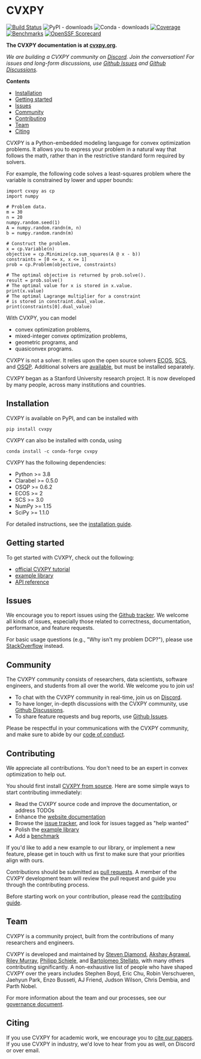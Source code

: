 CVXPY
=====================
[![Build Status](http://github.com/cvxpy/cvxpy/workflows/build/badge.svg?event=push)](https://github.com/cvxpy/cvxpy/actions/workflows/build.yml)
![PyPI - downloads](https://img.shields.io/pypi/dm/cvxpy.svg?label=Pypi%20downloads)
![Conda - downloads](https://img.shields.io/conda/dn/conda-forge/cvxpy.svg?label=Conda%20downloads)
[![Coverage](https://sonarcloud.io/api/project_badges/measure?project=cvxpy_cvxpy&metric=coverage)](https://sonarcloud.io/summary/new_code?id=cvxpy_cvxpy)
[![Benchmarks](http://img.shields.io/badge/benchmarked%20by-asv-blue.svg?style=flat)](https://cvxpy.github.io/benchmarks/)
[![OpenSSF Scorecard](https://api.securityscorecards.dev/projects/github.com/cvxpy/cvxpy/badge)](https://api.securityscorecards.dev/projects/github.com/cvxpy/cvxpy)

**The CVXPY documentation is at [cvxpy.org](http://www.cvxpy.org/).**

*We are building a CVXPY community on [Discord](https://discord.gg/4urRQeGBCr). Join the conversation! For issues and long-form discussions, use [Github Issues](https://github.com/cvxpy/cvxpy/issues) and [Github Discussions](https://github.com/cvxpy/cvxpy/discussions).*

**Contents**
- [Installation](#installation)
- [Getting started](#getting-started)
- [Issues](#issues)
- [Community](#community)
- [Contributing](#contributing)
- [Team](#team)
- [Citing](#citing)


CVXPY is a Python-embedded modeling language for convex optimization problems. It allows you to express your problem in a natural way that follows the math, rather than in the restrictive standard form required by solvers.

For example, the following code solves a least-squares problem where the variable is constrained by lower and upper bounds:

```python3
import cvxpy as cp
import numpy

# Problem data.
m = 30
n = 20
numpy.random.seed(1)
A = numpy.random.randn(m, n)
b = numpy.random.randn(m)

# Construct the problem.
x = cp.Variable(n)
objective = cp.Minimize(cp.sum_squares(A @ x - b))
constraints = [0 <= x, x <= 1]
prob = cp.Problem(objective, constraints)

# The optimal objective is returned by prob.solve().
result = prob.solve()
# The optimal value for x is stored in x.value.
print(x.value)
# The optimal Lagrange multiplier for a constraint
# is stored in constraint.dual_value.
print(constraints[0].dual_value)
```

With CVXPY, you can model
* convex optimization problems,
* mixed-integer convex optimization problems,
* geometric programs, and
* quasiconvex programs.

CVXPY is not a solver. It relies upon the open source solvers
[ECOS](http://github.com/ifa-ethz/ecos), [SCS](https://github.com/bodono/scs-python),
and [OSQP](https://github.com/oxfordcontrol/osqp). Additional solvers are
[available](https://www.cvxpy.org/tutorial/solvers/index.html#choosing-a-solver),
but must be installed separately.

CVXPY began as a Stanford University research project. It is now developed by
many people, across many institutions and countries.


## Installation
CVXPY is available on PyPI, and can be installed with
```
pip install cvxpy
```

CVXPY can also be installed with conda, using
```
conda install -c conda-forge cvxpy
```

CVXPY has the following dependencies:

- Python >= 3.8
- Clarabel >= 0.5.0
- OSQP >= 0.6.2
- ECOS >= 2
- SCS >= 3.0
- NumPy >= 1.15
- SciPy >= 1.1.0

For detailed instructions, see the [installation
guide](https://www.cvxpy.org/install/index.html).

## Getting started
To get started with CVXPY, check out the following:
* [official CVXPY tutorial](https://www.cvxpy.org/tutorial/index.html)
* [example library](https://www.cvxpy.org/examples/index.html)
* [API reference](https://www.cvxpy.org/api_reference/cvxpy.html)

## Issues
We encourage you to report issues using the [Github tracker](https://github.com/cvxpy/cvxpy/issues). We welcome all kinds of issues, especially those related to correctness, documentation, performance, and feature requests.

For basic usage questions (e.g., "Why isn't my problem DCP?"), please use [StackOverflow](https://stackoverflow.com/questions/tagged/cvxpy) instead.

## Community
The CVXPY community consists of researchers, data scientists, software engineers, and students from all over the world. We welcome you to join us!

* To chat with the CVXPY community in real-time, join us on [Discord](https://discord.gg/4urRQeGBCr).
* To have longer, in-depth discussions with the CVXPY community, use [Github Discussions](https://github.com/cvxpy/cvxpy/discussions).
* To share feature requests and bug reports, use [Github Issues](https://github.com/cvxpy/cvxpy/issues).

Please be respectful in your communications with the CVXPY community, and make sure to abide by our [code of conduct](https://github.com/cvxpy/cvxpy/blob/master/CODE_OF_CONDUCT.md).

## Contributing
We appreciate all contributions. You don't need to be an expert in convex
optimization to help out.

You should first
install [CVXPY from source](https://www.cvxpy.org/install/index.html#install-from-source).
Here are some simple ways to start contributing immediately:
* Read the CVXPY source code and improve the documentation, or address TODOs
* Enhance the [website documentation](https://github.com/cvxpy/cvxpy/tree/master/doc)
* Browse the [issue tracker](https://github.com/cvxpy/cvxpy/issues), and look for issues tagged as "help wanted"
* Polish the [example library](https://github.com/cvxpy/cvxpy/tree/master/examples)
* Add a [benchmark](https://github.com/cvxpy/cvxpy/tree/master/cvxpy/tests/test_benchmarks.py)

If you'd like to add a new example to our library, or implement a new feature,
please get in touch with us first to make sure that your priorities align with
ours. 

Contributions should be submitted as [pull requests](https://github.com/cvxpy/cvxpy/pulls).
A member of the CVXPY development team will review the pull request and guide
you through the contributing process.

Before starting work on your contribution, please read the [contributing guide](https://github.com/cvxpy/cvxpy/blob/master/CONTRIBUTING.md).

## Team
CVXPY is a community project, built from the contributions of many
researchers and engineers.

CVXPY is developed and maintained by [Steven
Diamond](https://stevendiamond.me/), [Akshay
Agrawal](https://akshayagrawal.com), [Riley Murray](https://rileyjmurray.wordpress.com/), 
[Philipp Schiele](https://www.philippschiele.com/),
and [Bartolomeo Stellato](https://stellato.io/), with many others contributing
significantly.
A non-exhaustive list of people who have shaped CVXPY over the
years includes Stephen Boyd, Eric Chu, Robin Verschueren,
Jaehyun Park, Enzo Busseti, AJ Friend, Judson Wilson, Chris Dembia, and
Parth Nobel.

For more information about the team and our processes, see our [governance document](https://github.com/cvxpy/org/blob/main/governance.md).

## Citing
If you use CVXPY for academic work, we encourage you to [cite our papers](https://www.cvxpy.org/citing/index.html). If you use CVXPY in industry, we'd love to hear from you as well, on Discord or over email.
